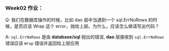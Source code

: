 ### Week02 作业：
Q: 我们在数据库操作的时候，比如 dao 层中当遇到一个 sql.ErrNoRows 的时候，是否应该 Wrap 这个 error，抛给上层。为什么，应该怎么做请写出代码？

A: `sql.ErrNoRows` 是由 **database/sql** 抛出的错误, **dao** 层接收到 `sql.ErrNoRows` 错误应该 `Wrap` 错误并返回给上层应用